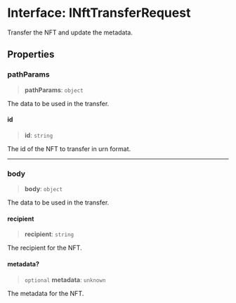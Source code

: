 # Interface: INftTransferRequest

Transfer the NFT and update the metadata.

## Properties

### pathParams

> **pathParams**: `object`

The data to be used in the transfer.

#### id

> **id**: `string`

The id of the NFT to transfer in urn format.

***

### body

> **body**: `object`

The data to be used in the transfer.

#### recipient

> **recipient**: `string`

The recipient for the NFT.

#### metadata?

> `optional` **metadata**: `unknown`

The metadata for the NFT.
